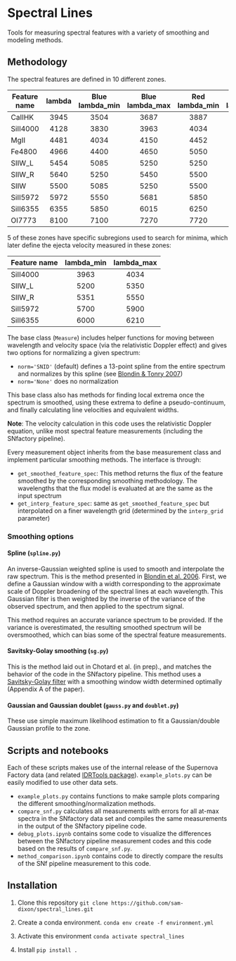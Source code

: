 # Spectral Lines
Tools for measuring spectral features with a variety of smoothing and modeling methods.

## Methodology
The spectral features are defined in 10 different zones.

| Feature name | lambda | Blue lambda_min | Blue lambda_max | Red lambda_min | Red lambda_max |
|--------------|:------:|:---------------:|:---------------:|:--------------:|:--------------:|
CaIIHK         | 3945   | 3504            | 3687            | 3887           | 3990           |
SiII4000       | 4128   | 3830            | 3963            | 4034           | 4150           |
MgII           | 4481   | 4034            | 4150            | 4452           | 4573           |
Fe4800         | 4966   | 4400            | 4650            | 5050           | 5300           |
SIIW_L         | 5454   | 5085            | 5250            | 5250           | 5450           |
SIIW_R         | 5640   | 5250            | 5450            | 5500           | 5681           |
SIIW           | 5500   | 5085            | 5250            | 5500           | 5681           |
SiII5972       | 5972   | 5550            | 5681            | 5850           | 6015           |
SiII6355       | 6355   | 5850            | 6015            | 6250           | 6365           |
OI7773         | 8100   | 7100            | 7270            | 7720           | 8000           |

5 of these zones have specific subregions used to search for minima, which later define the ejecta velocity measured in these zones:

| Feature name | lambda_min | lambda_max |
|--------------|:----------:|:----------:|
SiII4000       |3963        |4034        |
SIIW_L         |5200        |5350        |
SIIW_R         |5351        |5550        |
SiII5972       |5700        |5900        |
SiII6355       |6000        |6210        |

The base class (`Measure`) includes helper functions for moving between wavelength and velocity space (via the relativistic Doppler effect) and gives two options for normalizing a given spectrum:
* `norm='SNID'` (default) defines a 13-point spline from the entire spectrum and normalizes by this spline (see [Blondin & Tonry 2007](https://ui.adsabs.harvard.edu/abs/2007ApJ...666.1024B/abstract))
* `norm='None'` does no normalization

This base class also has methods for finding local extrema once the spectrum is smoothed, using these extrema to define a pseudo-continuum, and finally calculating line velocities and equivalent widths.

**Note**: The velocity calculation in this code uses the relativistic Doppler equation, unlike most spectral feature measurements (including the SNfactory pipeline).

Every measurement object inherits from the base measurement class and  implement particular smoothing methods. The interface is through:
* `get_smoothed_feature_spec`: This method returns the flux of the feature smoothed by the corresponding smoothing methodology. The wavelengths that the flux model is evaluated at are the same as the input spectrum
* `get_interp_feature_spec`: same as `get_smoothed_feature_spec` but interpolated on a finer wavelength grid (determined by the `interp_grid` parameter)

### Smoothing options
#### Spline (`spline.py`)
An inverse-Gaussian weighted spline is used to smooth and interpolate the raw spectrum. This is the method presented in [Blondin et al. 2006](https://ui.adsabs.harvard.edu/abs/2006AJ....131.1648B/abstract). First, we define a Gaussian window with a width corresponding to the approximate scale of Doppler broadening of the spectral lines at each wavelength. This Gaussian filter is then weighted by the inverse of the variance of the observed spectrum, and then applied to the spectrum signal.

This method requires an accurate variance spectrum to be provided. If the variance is overestimated, the resulting smoothed spectrum will be oversmoothed, which can bias some of the spectral feature measurements. 

#### Savitsky-Golay smoothing (`sg.py`)
This is the method laid out in Chotard et al. (in prep)., and matches the behavior of the code in the SNfactory pipeline. This method uses a [Savitsky-Golay filter](https://en.wikipedia.org/wiki/Savitzky%E2%80%93Golay_filter) with a smoothing window width determined optimally (Appendix A of the paper).

#### Gaussian and Gaussian doublet (`gauss.py` and `doublet.py`)
These use simple maximum likelihood estimation to fit a Gaussian/double Gaussian profile to the zone.

## Scripts and notebooks
Each of these scripts makes use of the internal release of the Supernova Factory data (and related [IDRTools package](https://github.com/sam-dixon/snfidrtools)). `example_plots.py` can be easily modified to use other data sets.
* `example_plots.py` contains functions to make sample plots comparing the different smoothing/normalization methods.
* `compare_snf.py` calculates all measurements with errors for all at-max spectra in the SNfactory data set and compiles the same measurements in the output of the SNfactory pipeline code.
* `debug_plots.ipynb` contains some code to visualize the differences between the SNfactory pipeline measurement codes and this code based on the results of `compare_snf.py`.
* `method_comparison.ipynb` contains code to directly compare the results of the SNf pipeline measurement to this code.

## Installation
1. Clone this repository
```git clone https://github.com/sam-dixon/spectral_lines.git```

2. Create a conda environment. 
```conda env create -f environment.yml```

3. Activate this environment
```conda activate spectral_lines```

4. Install
```pip install .```
